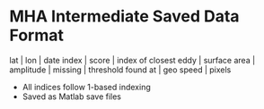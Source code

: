 MHA Intermediate Saved Data Format
===
lat | lon | date index | score | index of closest eddy | surface area |
    amplitude | missing | threshold found at | geo speed | pixels

 + All indices follow 1-based indexing
 + Saved as Matlab save files
